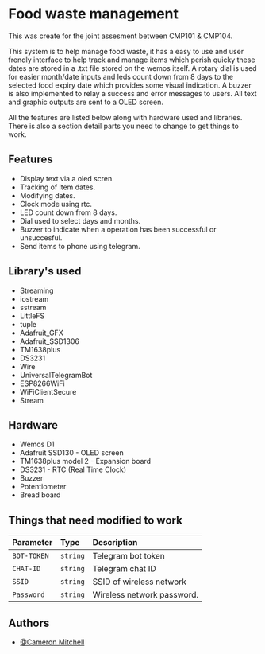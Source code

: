 
# Food waste management

This was create for the joint assesment between CMP101 & CMP104.

This system is to help manage food waste, it has a easy to use and user frendly interface to help track and manage items which perish quicky
these dates are stored in a .txt file stored on the wemos itself. A rotary dial is used for easier month/date inputs and leds count down from 8 days
to the selected food expiry date which provides some visual indication. A buzzer is also implemented to relay a success and error messages to users.
All text and graphic outputs are sent to a OLED screen. 

All the features are listed below along with hardware used and libraries. There is also a section detail parts you need to change to get things to work.

## Features

- Display text via a oled scren.
- Tracking of item dates.
- Modifying dates.
- Clock mode using rtc.
- LED count down from 8 days.
- Dial used to select days and months. 
- Buzzer to indicate when a operation has been successful or unsuccesful.
- Send items to phone using telegram.


## Library's used

- Streaming
- iostream
- sstream
- LittleFS
- tuple
- Adafruit_GFX
- Adafruit_SSD1306
- TM1638plus
- DS3231
- Wire
- UniversalTelegramBot
- ESP8266WiFi
- WiFiClientSecure
- Stream
## Hardware

- Wemos D1
- Adafruit SSD130 - OLED screen
- TM1638plus model 2 - Expansion board
- DS3231 - RTC (Real Time Clock)
- Buzzer
- Potentiometer
- Bread board
## Things that need modified to work


| Parameter | Type     | Description                |
| :-------- | :------- | :------------------------- |
| `BOT-TOKEN` | `string` | Telegram bot token |
| `CHAT-ID` | `string` | Telegram chat ID |
| `SSID` | `string` | SSID of wireless network |
| `Password` | `string` | Wireless network password.|





## Authors

- [@Cameron Mitchell](https://github.com/2309227)

